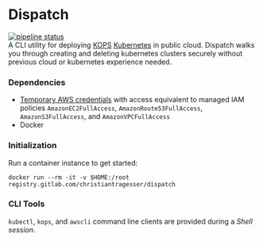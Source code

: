 # Dispatch  
[![pipeline status](https://gitlab.com/christianTragesser/dispatch/badges/master/pipeline.svg)](https://gitlab.com/christianTragesser/dispatch/commits/master)  
A CLI utility for deploying [KOPS](https://github.com/kubernetes/kops) [Kubernetes](https://kubernetes.io/) in public cloud. Dispatch walks you through creating and deleting kubernetes clusters securely without previous cloud or kubernetes experience needed.

### Dependencies
* [Temporary AWS credentials](https://docs.aws.amazon.com/IAM/latest/UserGuide/id_credentials_temp.html) with access equivalent to managed IAM policies `AmazonEC2FullAccess`, `AmazonRoute53FullAccess`, `AmazonS3FullAccess`, and `AmazonVPCFullAccess`
* Docker

### Initialization
Run a container instance to get started:
```
docker run --rm -it -v $HOME:/root registry.gitlab.com/christiantragesser/dispatch
```

### CLI Tools
`kubectl`, `kops`, and `awscli` command line clients are provided during a _Shell session_. 